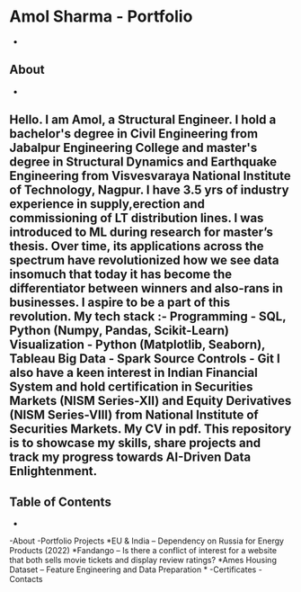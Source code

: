 # Amol Sharma - Portfolio
-
## About 
-
Hello. I am Amol, a Structural Engineer. I hold a bachelor's degree in Civil Engineering from Jabalpur Engineering College and master's degree in Structural Dynamics and Earthquake Engineering from Visvesvaraya National Institute of Technology, Nagpur. I have 3.5 yrs of industry experience in supply,erection and commissioning of LT distribution lines. 
I was introduced to ML during research for master’s thesis. Over time, its applications across the spectrum have revolutionized how we see data insomuch that today it has become the differentiator between winners and also-rans in businesses. I aspire to be a part of this revolution. 
My tech stack :-
Programming - SQL, Python (Numpy, Pandas, Scikit-Learn)
Visualization - Python (Matplotlib, Seaborn), Tableau
Big Data - Spark
Source Controls - Git
I also have a keen interest in Indian Financial System and hold certification in Securities Markets (NISM Series-XII) and Equity Derivatives (NISM Series-VIII) from National Institute of Securities Markets.
My CV in pdf.
This repository is to showcase my skills, share projects and track my progress towards AI-Driven Data Enlightenment.
-
## Table of Contents
-
-About
-Portfolio Projects
 *EU & India – Dependency on Russia for Energy Products (2022)
 *Fandango – Is there a conflict of interest for a website that both sells movie tickets and display review ratings?
 *Ames Housing Dataset – Feature Engineering and Data Preparation
 *
-Certificates
-Contacts
